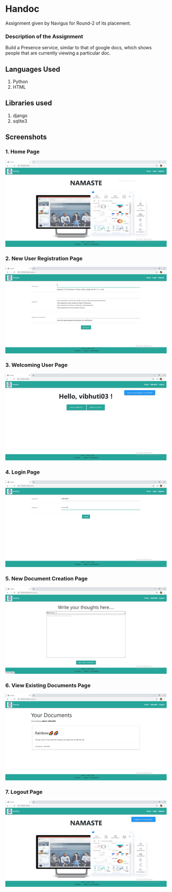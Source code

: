 # Handoc
Assignment given by Navigus for Round-2 of  its placement.

### Description of the Assignment
Build a Presence service, similar to that of google docs, which shows people that are currently viewing a particular doc.

## Languages Used
1. Python
2. HTML

## Libraries used
1. django
2. sqlite3

## Screenshots

### 1. Home Page
![alt](https://github.com/vibhuti03/Handoc/blob/master/Images/Home_page.PNG)

### 2. New User Registration Page
![alt](https://github.com/vibhuti03/Handoc/blob/master/Images/New_User_Register_page.PNG)

### 3. Welcoming User Page
![alt](https://github.com/vibhuti03/Handoc/blob/master/Images/Welcome_page.png)

### 4. Login Page
![alt](https://github.com/vibhuti03/Handoc/blob/master/Images/Login_pagePNG.PNG)

### 5. New Document Creation Page
![alt](https://github.com/vibhuti03/Handoc/blob/master/Images/New_document_page.PNG)

### 6. View Existing Documents Page
![alt](https://github.com/vibhuti03/Handoc/blob/master/Images/View_documents_page.PNG)

### 7. Logout Page
![alt](https://github.com/vibhuti03/Handoc/blob/master/Images/Logout_page.png)

